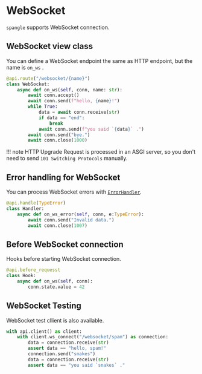 # WebSocket

`spangle` supports WebSocket connection.

## WebSocket view class

You can define a WebSocket endpoint the same as HTTP endpoint, but the name is `on_ws` . 

```python
@api.route("/websocket/{name}")
class WebSocket:
    async def on_ws(self, conn, name: str):
        await conn.accept()
        await conn.send(f"hello, {name}!")
        while True:
            data = await conn.receive(str)
            if data == "end":
                break
            await conn.send(f"you said `{data}` .")
        await conn.send("bye.")
        await conn.close(1000)

```

!!! note
    HTTP Upgrade Request is processed in an ASGI server, so you don't need to send `101 Switching Protocols` manually.

## Error handling for WebSocket

You can process WebSocket errors with [`ErrorHandler`](../error-handling).

```python
@api.handle(TypeError)
class Handler:
    async def on_ws_error(self, conn, e:TypeError):
        await conn.send("Invalid data.")
        await conn.close(1007)

```

## Before WebSocket connection

Hooks before starting WebSocket connection.

```python
@api.before_requesst
class Hook:
    async def on_ws(self, conn):
        conn.state.value = 42

```

## WebSocket Testing

WebSocket test cllient is also available.

```python
with api.client() as client:
    with client.ws_connect("/websocket/spam") as connection:
        data = connection.receive(str)
        assert data == "hello, spam!"
        connection.send("snakes")
        data = connection.receive(str)
        assert data == "you said `snakes` ."

```
